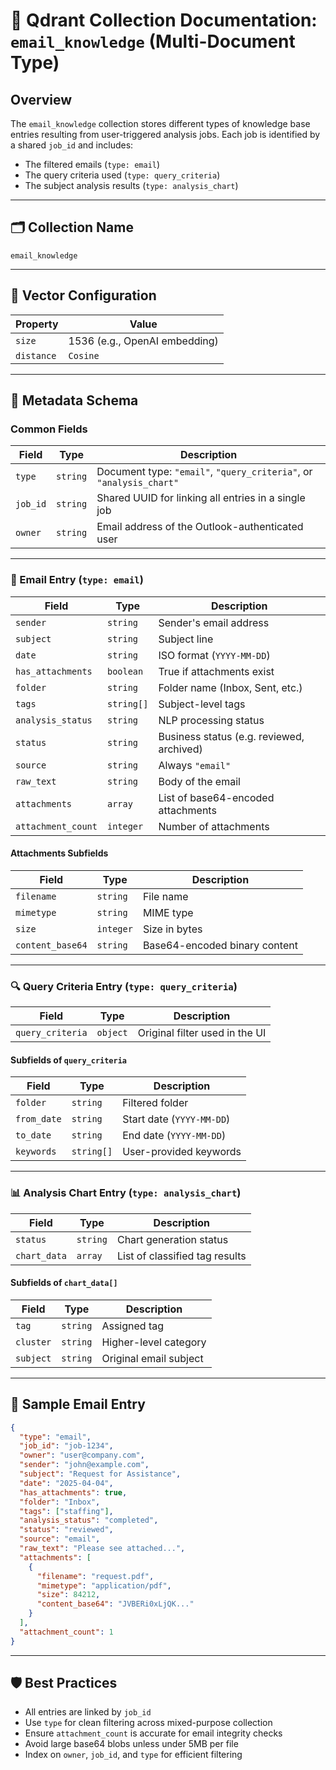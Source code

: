 # 📄 Qdrant Collection Documentation: `email_knowledge` (Multi-Document Type)

## Overview
The `email_knowledge` collection stores different types of knowledge base entries resulting from user-triggered analysis jobs. Each job is identified by a shared `job_id` and includes:
- The filtered emails (`type: email`)
- The query criteria used (`type: query_criteria`)
- The subject analysis results (`type: analysis_chart`)

---

## 🗂️ Collection Name
```
email_knowledge
```

---

## 📐 Vector Configuration
| Property   | Value            |
|------------|------------------|
| `size`     | 1536 (e.g., OpenAI embedding) |
| `distance` | `Cosine`         |

---

## 🧩 Metadata Schema

### Common Fields

| Field     | Type     | Description |
|-----------|----------|-------------|
| `type`     | `string` | Document type: `"email"`, `"query_criteria"`, or `"analysis_chart"` |
| `job_id`   | `string` | Shared UUID for linking all entries in a single job |
| `owner`    | `string` | Email address of the Outlook-authenticated user |

---

### 📧 Email Entry (`type: email`)

| Field             | Type        | Description |
|------------------|-------------|-------------|
| `sender`          | `string`    | Sender's email address |
| `subject`         | `string`    | Subject line |
| `date`            | `string`    | ISO format (`YYYY-MM-DD`) |
| `has_attachments` | `boolean`   | True if attachments exist |
| `folder`          | `string`    | Folder name (Inbox, Sent, etc.) |
| `tags`            | `string[]`  | Subject-level tags |
| `analysis_status` | `string`    | NLP processing status |
| `status`          | `string`    | Business status (e.g. reviewed, archived) |
| `source`          | `string`    | Always `"email"` |
| `raw_text`        | `string`    | Body of the email |
| `attachments`     | `array`     | List of base64-encoded attachments |
| `attachment_count`| `integer`   | Number of attachments |

#### Attachments Subfields

| Field           | Type     | Description |
|-----------------|----------|-------------|
| `filename`       | `string` | File name |
| `mimetype`       | `string` | MIME type |
| `size`           | `integer`| Size in bytes |
| `content_base64` | `string` | Base64-encoded binary content |

---

### 🔍 Query Criteria Entry (`type: query_criteria`)

| Field             | Type     | Description |
|------------------|----------|-------------|
| `query_criteria`  | `object` | Original filter used in the UI |

#### Subfields of `query_criteria`

| Field        | Type       | Description |
|--------------|------------|-------------|
| `folder`      | `string`   | Filtered folder |
| `from_date`   | `string`   | Start date (`YYYY-MM-DD`) |
| `to_date`     | `string`   | End date (`YYYY-MM-DD`) |
| `keywords`    | `string[]` | User-provided keywords |

---

### 📊 Analysis Chart Entry (`type: analysis_chart`)

| Field         | Type      | Description |
|---------------|-----------|-------------|
| `status`       | `string`  | Chart generation status |
| `chart_data`   | `array`   | List of classified tag results |

#### Subfields of `chart_data[]`

| Field     | Type     | Description |
|-----------|----------|-------------|
| `tag`      | `string` | Assigned tag |
| `cluster`  | `string` | Higher-level category |
| `subject`  | `string` | Original email subject |

---

## 🧪 Sample Email Entry

```json
{
  "type": "email",
  "job_id": "job-1234",
  "owner": "user@company.com",
  "sender": "john@example.com",
  "subject": "Request for Assistance",
  "date": "2025-04-04",
  "has_attachments": true,
  "folder": "Inbox",
  "tags": ["staffing"],
  "analysis_status": "completed",
  "status": "reviewed",
  "source": "email",
  "raw_text": "Please see attached...",
  "attachments": [
    {
      "filename": "request.pdf",
      "mimetype": "application/pdf",
      "size": 84212,
      "content_base64": "JVBERi0xLjQK..."
    }
  ],
  "attachment_count": 1
}
```

---

## 🛡️ Best Practices

- All entries are linked by `job_id`
- Use `type` for clean filtering across mixed-purpose collection
- Ensure `attachment_count` is accurate for email integrity checks
- Avoid large base64 blobs unless under 5MB per file
- Index on `owner`, `job_id`, and `type` for efficient filtering

